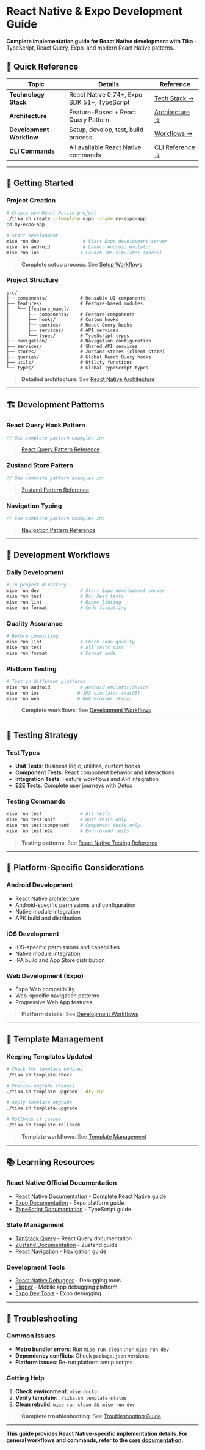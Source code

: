 # React Native & Expo Development Guide

**Complete implementation guide for React Native development with Tika** - TypeScript, React Query, Expo, and modern React Native patterns.

## 🎯 Quick Reference

| Topic | Details | Reference |
|-------|---------|-----------|
| **Technology Stack** | React Native 0.74+, Expo SDK 51+, TypeScript | [Tech Stack →](../../docs/REFERENCE.md#react-native-technology-stack) |
| **Architecture** | Feature-Based + React Query Pattern | [Architecture →](../../docs/REFERENCE.md#react-native-feature-based--react-query) |
| **Development Workflow** | Setup, develop, test, build process | [Workflows →](../../docs/WORKFLOWS.md#react-native-development) |
| **CLI Commands** | All available React Native commands | [CLI Reference →](../../docs/CLI.md) |

---

## 🚀 Getting Started

### Project Creation
```bash
# Create new React Native project
./tika.sh create --template expo --name my-expo-app
cd my-expo-app

# Start development
mise run dev                # Start Expo development server
mise run android            # Launch Android emulator
mise run ios               # Launch iOS simulator (macOS)
```

> **Complete setup process**: See [Setup Workflows](../../docs/WORKFLOWS.md#setup-workflows)

### Project Structure
```
src/
├── components/            # Reusable UI components
├── features/              # Feature-based modules
│   └── [feature_name]/
│       ├── components/    # Feature components
│       ├── hooks/         # Custom hooks
│       ├── queries/       # React Query hooks
│       ├── services/      # API services
│       └── types/         # TypeScript types
├── navigation/            # Navigation configuration
├── services/              # Shared API services
├── stores/                # Zustand stores (client state)
├── queries/               # Global React Query hooks
├── utils/                 # Utility functions
└── types/                 # Global TypeScript types
```

> **Detailed architecture**: See [React Native Architecture](../../docs/REFERENCE.md#react-native-feature-based--react-query)

---

## 🏗️ Development Patterns

### React Query Hook Pattern
```typescript
// See complete pattern examples in:
```
> [React Query Pattern Reference](../../docs/REFERENCE.md#react-native-react-query-hook)

### Zustand Store Pattern
```typescript
// See complete pattern examples in:
```
> [Zustand Pattern Reference](../../docs/REFERENCE.md#react-native-zustand-store)

### Navigation Typing
```typescript
// See complete pattern examples in:
```
> [Navigation Pattern Reference](../../docs/REFERENCE.md#code-pattern-reference)

---

## 🔧 Development Workflows

### Daily Development
```bash
# In project directory
mise run dev               # Start Expo development server
mise run test              # Run Jest tests
mise run lint              # Biome linting
mise run format            # Code formatting
```

### Quality Assurance
```bash
# Before committing
mise run lint              # Check code quality
mise run test              # All tests pass
mise run format            # Format code
```

### Platform Testing
```bash
# Test on different platforms
mise run android           # Android emulator/device
mise run ios              # iOS simulator (macOS)
mise run web              # Web browser (Expo)
```

> **Complete workflows**: See [Development Workflows](../../docs/WORKFLOWS.md#react-native-development)

---

## 🧪 Testing Strategy

### Test Types
- **Unit Tests**: Business logic, utilities, custom hooks
- **Component Tests**: React component behavior and interactions
- **Integration Tests**: Feature workflows and API integration
- **E2E Tests**: Complete user journeys with Detox

### Testing Commands
```bash
mise run test              # All tests
mise run test:unit         # Unit tests only
mise run test:component    # Component tests only
mise run test:e2e          # End-to-end tests
```

> **Testing patterns**: See [React Native Testing Reference](../../docs/REFERENCE.md#react-native-technology-stack)

---

## 📱 Platform-Specific Considerations

### Android Development
- React Native architecture
- Android-specific permissions and configuration
- Native module integration
- APK build and distribution

### iOS Development
- iOS-specific permissions and capabilities
- Native module integration
- IPA build and App Store distribution

### Web Development (Expo)
- Expo Web compatibility
- Web-specific navigation patterns
- Progressive Web App features

> **Platform details**: See [Development Workflows](../../docs/WORKFLOWS.md#platform-specific-tasks)

---

## 🔄 Template Management

### Keeping Templates Updated
```bash
# Check for template updates
./tika.sh template-check

# Preview upgrade changes
./tika.sh template-upgrade --dry-run

# Apply template upgrade
./tika.sh template-upgrade

# Rollback if issues
./tika.sh template-rollback
```

> **Template workflows**: See [Template Management](../../docs/WORKFLOWS.md#template-management-workflows)

---

## 📚 Learning Resources

### React Native Official Documentation
- [React Native Documentation](https://reactnative.dev) - Complete React Native guide
- [Expo Documentation](https://docs.expo.dev) - Expo platform guide
- [TypeScript Documentation](https://www.typescriptlang.org/docs) - TypeScript guide

### State Management
- [TanStack Query](https://tanstack.com/query) - React Query documentation
- [Zustand Documentation](https://zustand-demo.pmnd.rs) - Zustand guide
- [React Navigation](https://reactnavigation.org) - Navigation guide

### Development Tools
- [React Native Debugger](https://github.com/jhen0409/react-native-debugger) - Debugging tools
- [Flipper](https://fbflipper.com) - Mobile app debugging platform
- [Expo Dev Tools](https://docs.expo.dev/debugging/tools) - Expo debugging

---

## 🚨 Troubleshooting

### Common Issues
- **Metro bundler errors**: Run `mise run clean` then `mise run dev`
- **Dependency conflicts**: Check `package.json` versions
- **Platform issues**: Re-run platform setup scripts

### Getting Help
1. **Check environment**: `mise doctor`
2. **Verify template**: `./tika.sh template-status`
3. **Clean rebuild**: `mise run clean && mise run dev`

> **Complete troubleshooting**: See [Troubleshooting Guide](../../docs/TROUBLESHOOTING.md)

---

**This guide provides React Native-specific implementation details. For general workflows and commands, refer to the [core documentation](../../docs/).**
